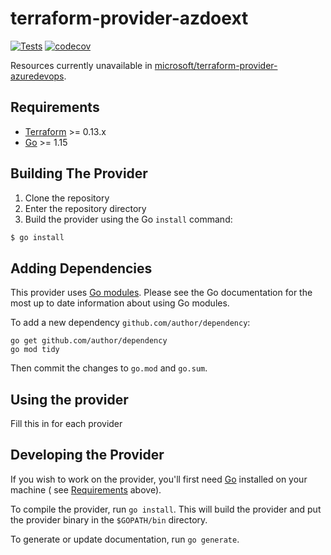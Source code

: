 # terraform-provider-azdoext

[![Tests](https://github.com/Xtansia/terraform-provider-azdoext/actions/workflows/test.yml/badge.svg?branch=main)](https://github.com/Xtansia/terraform-provider-azdoext/actions/workflows/test.yml)
[![codecov](https://codecov.io/gh/Xtansia/terraform-provider-azdoext/branch/main/graph/badge.svg?token=UL1SU6ES0L)](https://codecov.io/gh/Xtansia/terraform-provider-azdoext)

Resources currently unavailable
in [microsoft/terraform-provider-azuredevops](https://github.com/microsoft/terraform-provider-azuredevops).

## Requirements

- [Terraform](https://www.terraform.io/downloads.html) >= 0.13.x
- [Go](https://golang.org/doc/install) >= 1.15

## Building The Provider

1. Clone the repository
1. Enter the repository directory
1. Build the provider using the Go `install` command:

```sh
$ go install
```

## Adding Dependencies

This provider uses [Go modules](https://github.com/golang/go/wiki/Modules). Please see the Go documentation for the most
up to date information about using Go modules.

To add a new dependency `github.com/author/dependency`:

```
go get github.com/author/dependency
go mod tidy
```

Then commit the changes to `go.mod` and `go.sum`.

## Using the provider

Fill this in for each provider

## Developing the Provider

If you wish to work on the provider, you'll first need [Go](http://www.golang.org) installed on your machine (
see [Requirements](#requirements) above).

To compile the provider, run `go install`. This will build the provider and put the provider binary in the `$GOPATH/bin`
directory.

To generate or update documentation, run `go generate`.
